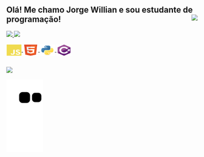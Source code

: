 ## Olá! Me chamo Jorge Willian e sou estudante de programação! <img align="right" src="https://profile-counter.glitch.me/{jw-oliveira}/count.svg" />
<div align="left">
  <a href="https://github.com/jw-oliveira">
  <img height="150em" src="https://github-readme-stats.vercel.app/api?username=jw-oliveira&show_icons=true&theme=github_dark&include_all_commits=True&count_private=True&hide_border=True&locale=pt-br"/>
  <img height="150em" src="https://github-readme-stats.vercel.app/api/top-langs/?username=jw-oliveira&hide_border=True&layout=compact&langs_count=7&theme=github_dark&locale=pt-br"/>
</div>
<div style="display: inline_block"><br>
  <img align="center" alt="Js" height="30" width="40" src="https://raw.githubusercontent.com/devicons/devicon/master/icons/javascript/javascript-plain.svg">
  <img align="center" alt="HTML" height="30" width="40" src="https://raw.githubusercontent.com/devicons/devicon/master/icons/html5/html5-original.svg">
  <img align="center" alt="Python" height="30" width="40" src="https://raw.githubusercontent.com/devicons/devicon/master/icons/python/python-original.svg">
  <img align="center" alt="Csharp" height="30" width="40" src="https://raw.githubusercontent.com/devicons/devicon/master/icons/csharp/csharp-original.svg">
</div>

##
  
<div> 
  <a href="https://www.linkedin.com/in/jw-oliveira/" target="_blank"><img src="https://img.shields.io/badge/-LinkedIn-%230077B5?style=for-the-badge&logo=linkedin&logoColor=white" target="_blank"></a>
</div>
  
![snake gif](https://github.com/jw-oliveira/jw-oliveira/blob/output/github-contribution-grid-snake.svg)
